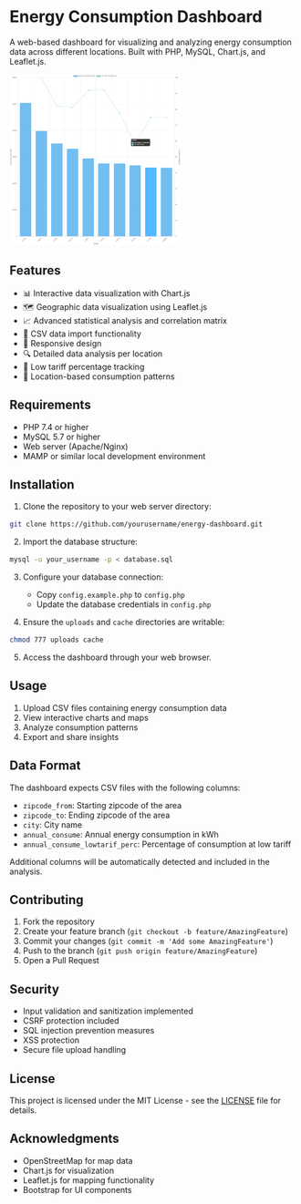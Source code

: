 # Energy Consumption Dashboard

A web-based dashboard for visualizing and analyzing energy consumption data across different locations. Built with PHP, MySQL, Chart.js, and Leaflet.js.

<img src="display.png" height="300" />

## Features

- 📊 Interactive data visualization with Chart.js
- 🗺️ Geographic data visualization using Leaflet.js
- 📈 Advanced statistical analysis and correlation matrix
- 📁 CSV data import functionality
- 📱 Responsive design
- 🔍 Detailed data analysis per location
- 🎯 Low tariff percentage tracking
- 📍 Location-based consumption patterns

## Requirements

- PHP 7.4 or higher
- MySQL 5.7 or higher
- Web server (Apache/Nginx)
- MAMP or similar local development environment

## Installation

1. Clone the repository to your web server directory:
```bash
git clone https://github.com/yourusername/energy-dashboard.git
```

2. Import the database structure:
```bash
mysql -u your_username -p < database.sql
```

3. Configure your database connection:
   - Copy `config.example.php` to `config.php`
   - Update the database credentials in `config.php`

4. Ensure the `uploads` and `cache` directories are writable:
```bash
chmod 777 uploads cache
```

5. Access the dashboard through your web browser.

## Usage

1. Upload CSV files containing energy consumption data
2. View interactive charts and maps
3. Analyze consumption patterns
4. Export and share insights

## Data Format

The dashboard expects CSV files with the following columns:
- `zipcode_from`: Starting zipcode of the area
- `zipcode_to`: Ending zipcode of the area
- `city`: City name
- `annual_consume`: Annual energy consumption in kWh
- `annual_consume_lowtarif_perc`: Percentage of consumption at low tariff

Additional columns will be automatically detected and included in the analysis.

## Contributing

1. Fork the repository
2. Create your feature branch (`git checkout -b feature/AmazingFeature`)
3. Commit your changes (`git commit -m 'Add some AmazingFeature'`)
4. Push to the branch (`git push origin feature/AmazingFeature`)
5. Open a Pull Request

## Security

- Input validation and sanitization implemented
- CSRF protection included
- SQL injection prevention measures
- XSS protection
- Secure file upload handling

## License

This project is licensed under the MIT License - see the [LICENSE](LICENSE) file for details.

## Acknowledgments

- OpenStreetMap for map data
- Chart.js for visualization
- Leaflet.js for mapping functionality
- Bootstrap for UI components
